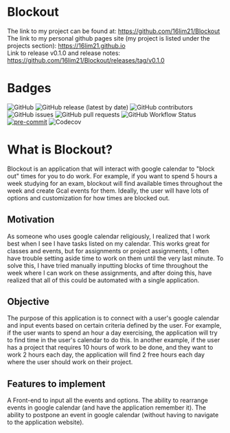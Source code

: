 # Blockout
The link to my project can be found at: https://github.com/16lim21/Blockout<br/>
The link to my personal github pages site (my project is listed under the projects section): https://16lim21.github.io<br/>
Link to release v0.1.0 and release notes: https://github.com/16lim21/Blockout/releases/tag/v0.1.0

# Badges
![GitHub](https://img.shields.io/github/license/16lim21/Blockout)
![GitHub release (latest by date)](https://img.shields.io/github/v/release/16lim21/Blockout)
![GitHub contributors](https://img.shields.io/github/contributors/16lim21/Blockout)
![GitHub issues](https://img.shields.io/github/issues-raw/16lim21/Blockout)
![GitHub pull requests](https://img.shields.io/github/issues-pr-raw/16lim21/Blockout)
![GitHub Workflow Status](https://img.shields.io/github/workflow/status/16lim21/Blockout/Django%20CI)
[![pre-commit](https://img.shields.io/badge/pre--commit-enabled-brightgreen?logo=pre-commit&logoColor=white)](https://github.com/pre-commit/pre-commit)
![Codecov](https://img.shields.io/codecov/c/github/16lim21/Blockout)

# What is Blockout?
Blockout is an application that will interact with google calendar to "block out" times for you to do work. For example, if you want to spend 5 hours a week studying for an exam, blockout will find available times throughout the week and create Gcal events for them. Ideally, the user will have lots of options and customization for how times are blocked out.  

## Motivation
As someone who uses google calendar religiously, I realized that I work best when I see I have tasks listed on my calendar. This works great for classes and events, but for assignments or project assignments, I often have trouble setting aside time to work on them until the very last minute. To solve this, I have tried manually inputting blocks of time throughout the week where I can work on these assignments, and after doing this, have realized that all of this could be automated with a single application. 

## Objective
The purpose of this application is to connect with a user's google calendar and input events based on certain criteria defined by the user. For example, if the user wants to spend an hour a day exercising, the application will try to find time in the user's calendar to do this. In another example, if the user has a project that requires 10 hours of work to be done, and they want to work 2 hours each day, the application will find 2 free hours each day where the user should work on their project. 

## Features to implement
A Front-end to input all the events and options. The ability to rearrange events in google calendar (and have the application remember it). The ability to postpone an event in google calendar (without having to navigate to the application website). 
